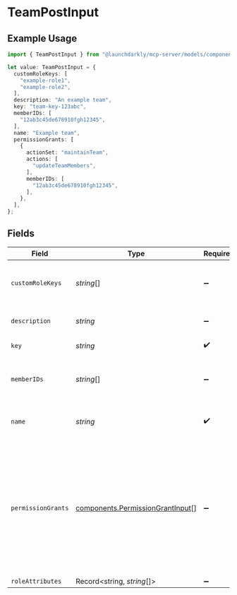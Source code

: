 # TeamPostInput

## Example Usage

```typescript
import { TeamPostInput } from "@launchdarkly/mcp-server/models/components";

let value: TeamPostInput = {
  customRoleKeys: [
    "example-role1",
    "example-role2",
  ],
  description: "An example team",
  key: "team-key-123abc",
  memberIDs: [
    "12ab3c45de678910fgh12345",
  ],
  name: "Example team",
  permissionGrants: [
    {
      actionSet: "maintainTeam",
      actions: [
        "updateTeamMembers",
      ],
      memberIDs: [
        "12ab3c45de678910fgh12345",
      ],
    },
  ],
};
```

## Fields

| Field                                                                                                                               | Type                                                                                                                                | Required                                                                                                                            | Description                                                                                                                         | Example                                                                                                                             |
| ----------------------------------------------------------------------------------------------------------------------------------- | ----------------------------------------------------------------------------------------------------------------------------------- | ----------------------------------------------------------------------------------------------------------------------------------- | ----------------------------------------------------------------------------------------------------------------------------------- | ----------------------------------------------------------------------------------------------------------------------------------- |
| `customRoleKeys`                                                                                                                    | *string*[]                                                                                                                          | :heavy_minus_sign:                                                                                                                  | List of custom role keys the team will access                                                                                       | [<br/>"example-role1",<br/>"example-role2"<br/>]                                                                                    |
| `description`                                                                                                                       | *string*                                                                                                                            | :heavy_minus_sign:                                                                                                                  | A description of the team                                                                                                           | An example team                                                                                                                     |
| `key`                                                                                                                               | *string*                                                                                                                            | :heavy_check_mark:                                                                                                                  | The team key                                                                                                                        | team-key-123abc                                                                                                                     |
| `memberIDs`                                                                                                                         | *string*[]                                                                                                                          | :heavy_minus_sign:                                                                                                                  | A list of member IDs who belong to the team                                                                                         | [<br/>"12ab3c45de678910fgh12345"<br/>]                                                                                              |
| `name`                                                                                                                              | *string*                                                                                                                            | :heavy_check_mark:                                                                                                                  | A human-friendly name for the team                                                                                                  | Example team                                                                                                                        |
| `permissionGrants`                                                                                                                  | [components.PermissionGrantInput](../../models/components/permissiongrantinput.md)[]                                                | :heavy_minus_sign:                                                                                                                  | A list of permission grants. Permission grants allow access to a specific action, without having to create or update a custom role. |                                                                                                                                     |
| `roleAttributes`                                                                                                                    | Record<string, *string*[]>                                                                                                          | :heavy_minus_sign:                                                                                                                  | N/A                                                                                                                                 |                                                                                                                                     |